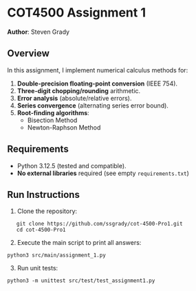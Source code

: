 # COT4500 Assignment 1

**Author**: Steven Grady  

## Overview  
In this assignment, I implement numerical calculus methods for:  
1. **Double-precision floating-point conversion** (IEEE 754).  
2. **Three-digit chopping/rounding** arithmetic.  
3. **Error analysis** (absolute/relative errors).  
4. **Series convergence** (alternating series error bound).  
5. **Root-finding algorithms**:  
   - Bisection Method  
   - Newton-Raphson Method  

## Requirements  
- Python 3.12.5 (tested and compatible).  
- **No external libraries** required (see empty `requirements.txt`)  

## Run Instructions  
1. Clone the repository:  
```
   git clone https://github.com/ssgrady/cot-4500-Pro1.git
   cd cot-4500-Pro1
```
2. Execute the main script to print all answers:
```
python3 src/main/assignment_1.py
```
3. Run unit tests:
```
python3 -m unittest src/test/test_assignment1.py
```
